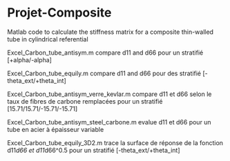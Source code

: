 # Projet-Composite
Matlab code to calculate the stiffness matrix for a composite thin-walled tube in cylindrical referential

Excel_Carbon_tube_antisym.m compare d11 and d66 pour un stratifié [+alpha/-alpha]

Excel_Carbon_tube_equily.m compare d11 and d66 pour des stratifié [-theta_ext/+theta_int]

Excel_Carbon_tube_antisym_verre_kevlar.m compare d11 et d66 selon le taux de fibres de carbone remplacées pour un stratifié [15.71/15.71/-15.71/-15.71]

Excel_Carbon_tube_antisym_steel_carbone.m evalue d11 et d66 pour un tube en acier à épaisseur variable

Excel_Carbon_tube_equily_3D2.m trace la surface de réponse de la fonction d11*d66 et d11*d66^0.5 pour un stratifié [-theta_ext/+theta_int]
